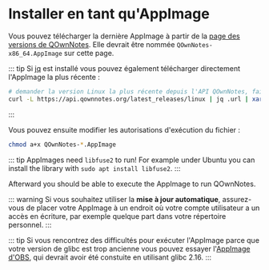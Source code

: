 # Installer en tant qu'AppImage

Vous pouvez télécharger la dernière AppImage à partir de la [page des versions de QOwnNotes](https://github.com/pbek/QOwnNotes/releases). Elle devrait être nommée `QOwnNotes-x86_64.AppImage` sur cette page.

::: tip
Si [jq](https://stedolan.github.io/jq/) est installé vous pouvez également télécharger directement l'AppImage la plus récente :

```bash
# demander la version Linux la plus récente depuis l'API QOwnNotes, faire l'analyse syntaxique du JSON pour obtenir son URL et la télécharger
curl -L https://api.qownnotes.org/latest_releases/linux | jq .url | xargs curl -Lo QOwnNotes-x86_64.AppImage
```
:::

Vous pouvez ensuite modifier les autorisations d'exécution du fichier :

```bash
chmod a+x QOwnNotes-*.AppImage
```

::: tip
AppImages need `libfuse2` to run! For example under Ubuntu you can install the library with `sudo apt install libfuse2`.
:::

Afterward you should be able to execute the AppImage to run QOwnNotes.

::: warning
Si vous souhaitez utiliser la **mise à jour automatique**, assurez-vous de placer votre AppImage à un endroit où votre compte utilisateur a un accès en écriture, par exemple quelque part dans votre répertoire personnel.
:::

::: tip
Si vous rencontrez des difficultés pour exécuter l'AppImage parce que votre version de glibc est trop ancienne vous pouvez essayer l'[AppImage d'OBS](https://download.opensuse.org/repositories/home:/pbek:/QOwnNotes/AppImage/QOwnNotes-latest-x86_64.AppImage), qui devrait avoir été constuite en utilisant glibc 2.16.
:::
